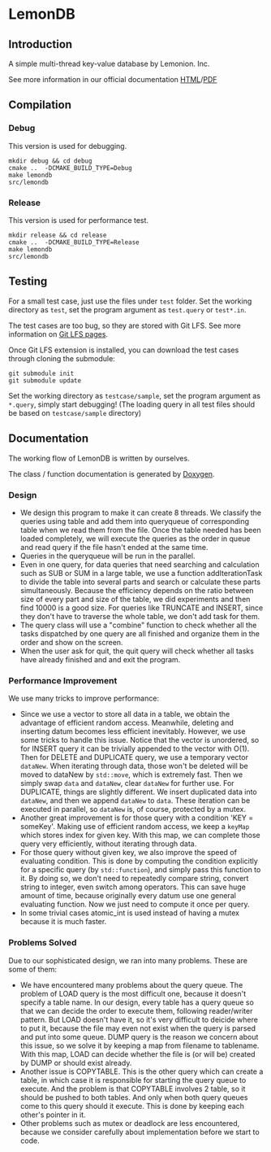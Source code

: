 # LemonDB

## Introduction

A simple multi-thread key-value database by Lemonion. Inc. 

See more information in our official documentation [HTML](https://tc-imba.github.io/VE482-p2/)/[PDF](../latex/refman.pdf)

## Compilation

### Debug
This version is used for debugging.
```
mkdir debug && cd debug
cmake ..  -DCMAKE_BUILD_TYPE=Debug
make lemondb
src/lemondb
```

### Release
This version is used for performance test.
```
mkdir release && cd release
cmake ..  -DCMAKE_BUILD_TYPE=Release
make lemondb
src/lemondb
```

## Testing
For a small test case, just use the files under `test` folder. Set the working directory as `test`, set the program argument as `test.query` or `test*.in`.

The test cases are too bug, so they are stored with Git LFS. See more information on [Git LFS pages](https://git-lfs.github.com/).

Once Git LFS extension is installed, you can download the test cases through cloning the submodule:
```
git submodule init
git submodule update
```

Set the working directory as `testcase/sample`, set the program argument as `*.query`, simply start debugging!
(The loading query in all test files should be based on `testcase/sample` directory)

## Documentation

The working flow of LemonDB is written by ourselves.

The class / function documentation is generated by [Doxygen](http://www.doxygen.nl/).

### Design
* We design this program to make it can create 8 threads. We classify the queries using table and add them into queryqueue of corresponding table when we read them from the file. Once the table needed has been loaded completely, we will execute the queries as the order in queue and read query if the file hasn't ended at the same time.
* Queries in the queryqueue will be run in the parallel.
* Even in one query, for data queries that need searching and calculation such as SUB or SUM in a large table, we use a function addIterationTask to divide the table into several parts and search or calculate these parts simultaneously. Because the efficiency depends on the ratio between size of every part and size of the table, we did experiments and then find 10000 is a good size. For queries like TRUNCATE and INSERT, since they don't have to traverse the whole table, we don't add task for them.
* The query class will use a "combine" function to check whether all the tasks dispatched by one query are all finished and organize them in the order and show on the screen.
* When the user ask for quit, the quit query will check whether all tasks have already finished and and exit the program.

### Performance Improvement
We use many tricks to improve performance:
* Since we use a vector to store all data in a table, we obtain the advantage of efficient random access. Meanwhile, deleting and inserting datum becomes less efficient inevitably. However, we use some tricks to handle this issue. Notice that the vector is unordered, so for INSERT query it can be trivially appended to the vector with O(1). Then for DELETE and DUPLICATE query, we use a temporary vector `dataNew`. When iterating through data, those won't be deleted will be moved to dataNew by `std::move`, which is extremely fast. Then we simply swap `data` and `dataNew`, clear `dataNew` for further use. For DUPLICATE, things are slightly different. We insert duplicated data into `dataNew`, and then we append `dataNew` to `data`. These iteration can be executed in parallel, so `dataNew` is, of course, protected by a mutex.
* Another great improvement is for those query with a condition 'KEY = someKey'. Making use of efficient random access, we keep a `keyMap` which stores index for given key. With this map, we can complete those query very efficiently, without iterating through data.
* For those query without given key, we also improve the speed of evaluating condition. This is done by computing the condition explicitly for a specific query (by `std::function`), and simply pass this function to it. By doing so, we don't need to repeatedly compare string, convert string to integer, even switch among operators. This can save huge amount of time, because originally every datum use one general evaluating function. Now we just need to compute it once per query.
* In some trivial cases atomic_int is used instead of having a mutex because it is much faster.

### Problems Solved

Due to our sophisticated design, we ran into many problems. These are some of them:
* We have encountered many problems about the query queue. The problem of LOAD query is the most difficult one, because it doesn't specify a table name. In our design, every table has a query queue so that we can decide the order to execute them, following reader/writer pattern. But LOAD doesn't have it, so it's very difficult to deicide where to put it, because the file may even not exist when the query is parsed and put into some queue. DUMP query is the reason we concern about this issue, so we solve it by keeping a map from filename to tablename. With this map, LOAD can decide whether the file is (or will be) created by DUMP or should exist already.
* Another issue is COPYTABLE. This is the other query which can create a table, in which case it is responsible for starting the query queue to execute. And the problem is that COPYTABLE involves 2 table, so it should be pushed to both tables. And only when both query queues come to this query should it execute. This is done by keeping each other's pointer in it.
* Other problems such as mutex or deadlock are less encountered, because we consider carefully about implementation before we start to code.